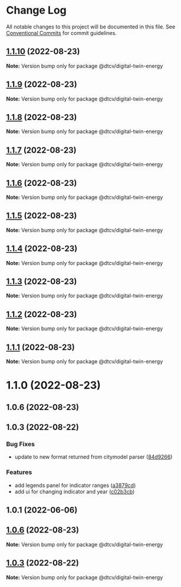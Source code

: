 # Change Log

All notable changes to this project will be documented in this file.
See [Conventional Commits](https://conventionalcommits.org) for commit guidelines.

## [1.1.10](https://github.com/paramountric/digitaltwincityviewer/compare/@dtcv/digital-twin-energy@1.1.9...@dtcv/digital-twin-energy@1.1.10) (2022-08-23)

**Note:** Version bump only for package @dtcv/digital-twin-energy





## [1.1.9](https://github.com/paramountric/digitaltwincityviewer/compare/@dtcv/digital-twin-energy@1.1.8...@dtcv/digital-twin-energy@1.1.9) (2022-08-23)

**Note:** Version bump only for package @dtcv/digital-twin-energy





## [1.1.8](https://github.com/paramountric/digitaltwincityviewer/compare/@dtcv/digital-twin-energy@1.1.7...@dtcv/digital-twin-energy@1.1.8) (2022-08-23)

**Note:** Version bump only for package @dtcv/digital-twin-energy





## [1.1.7](https://github.com/paramountric/digitaltwincityviewer/compare/@dtcv/digital-twin-energy@1.1.6...@dtcv/digital-twin-energy@1.1.7) (2022-08-23)

**Note:** Version bump only for package @dtcv/digital-twin-energy





## [1.1.6](https://github.com/paramountric/digitaltwincityviewer/compare/@dtcv/digital-twin-energy@1.1.5...@dtcv/digital-twin-energy@1.1.6) (2022-08-23)

**Note:** Version bump only for package @dtcv/digital-twin-energy





## [1.1.5](https://github.com/paramountric/digitaltwincityviewer/compare/@dtcv/digital-twin-energy@1.1.4...@dtcv/digital-twin-energy@1.1.5) (2022-08-23)

**Note:** Version bump only for package @dtcv/digital-twin-energy





## [1.1.4](https://github.com/paramountric/digitaltwincityviewer/compare/@dtcv/digital-twin-energy@1.1.3...@dtcv/digital-twin-energy@1.1.4) (2022-08-23)

**Note:** Version bump only for package @dtcv/digital-twin-energy





## [1.1.3](https://github.com/paramountric/digitaltwincityviewer/compare/@dtcv/digital-twin-energy@1.1.2...@dtcv/digital-twin-energy@1.1.3) (2022-08-23)

**Note:** Version bump only for package @dtcv/digital-twin-energy





## [1.1.2](https://github.com/paramountric/digitaltwincityviewer/compare/@dtcv/digital-twin-energy@1.1.1...@dtcv/digital-twin-energy@1.1.2) (2022-08-23)

**Note:** Version bump only for package @dtcv/digital-twin-energy





## [1.1.1](https://github.com/paramountric/digitaltwincityviewer/compare/@dtcv/digital-twin-energy@1.1.0...@dtcv/digital-twin-energy@1.1.1) (2022-08-23)

**Note:** Version bump only for package @dtcv/digital-twin-energy





# 1.1.0 (2022-08-23)



## 1.0.6 (2022-08-23)



## 1.0.3 (2022-08-22)


### Bug Fixes

* update to new format returned from citymodel parser ([84d9266](https://github.com/paramountric/digitaltwincityviewer/commit/84d92667af91e460038fccd763827990d9b475f6))


### Features

* add legends panel for indicator ranges ([a3879cd](https://github.com/paramountric/digitaltwincityviewer/commit/a3879cd4b67f3308fc9eeeee3f38a95a96d0f9f9))
* add ui for changing indicator and year ([c02b3cb](https://github.com/paramountric/digitaltwincityviewer/commit/c02b3cb1fae7cd426a4f9c40955d0cf74c7853c3))



## 1.0.1 (2022-06-06)





## [1.0.6](https://github.com/paramountric/digitaltwincityviewer/compare/v1.0.5...v1.0.6) (2022-08-23)

**Note:** Version bump only for package @dtcv/digital-twin-energy





## [1.0.3](https://github.com/paramountric/digitaltwincityviewer/compare/v1.0.2...v1.0.3) (2022-08-22)

**Note:** Version bump only for package @dtcv/digital-twin-energy
